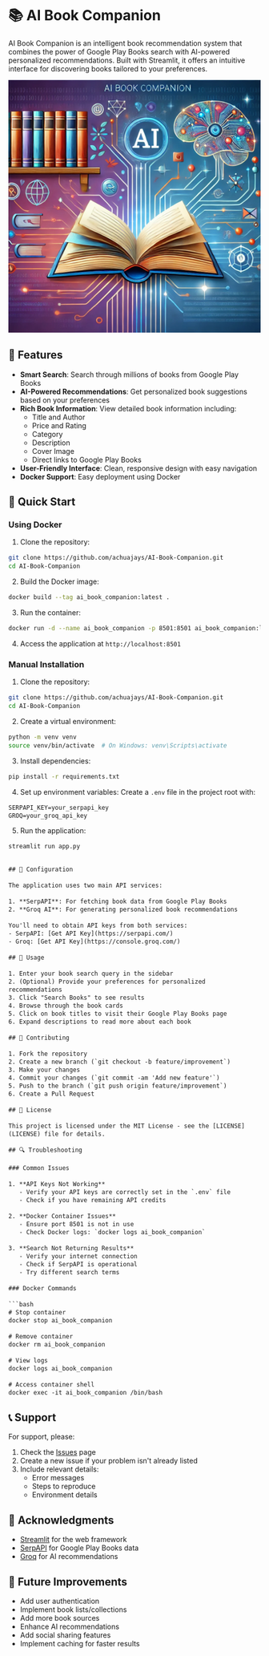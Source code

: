 # 📚 AI Book Companion

AI Book Companion is an intelligent book recommendation system that combines the power of Google Play Books search with AI-powered personalized recommendations. Built with Streamlit, it offers an intuitive interface for discovering books tailored to your preferences.

![AI Book Companion](banner.png)

## 🌟 Features

- **Smart Search**: Search through millions of books from Google Play Books
- **AI-Powered Recommendations**: Get personalized book suggestions based on your preferences
- **Rich Book Information**: View detailed book information including:
  - Title and Author
  - Price and Rating
  - Category
  - Description
  - Cover Image
  - Direct links to Google Play Books
- **User-Friendly Interface**: Clean, responsive design with easy navigation
- **Docker Support**: Easy deployment using Docker

## 🚀 Quick Start

### Using Docker

1. Clone the repository:
```bash
git clone https://github.com/achuajays/AI-Book-Companion.git
cd AI-Book-Companion
```

2. Build the Docker image:
```bash
docker build --tag ai_book_companion:latest .
```

3. Run the container:
```bash
docker run -d --name ai_book_companion -p 8501:8501 ai_book_companion:latest
```

4. Access the application at `http://localhost:8501`

### Manual Installation

1. Clone the repository:
```bash
git clone https://github.com/achuajays/AI-Book-Companion.git
cd AI-Book-Companion
```

2. Create a virtual environment:
```bash
python -m venv venv
source venv/bin/activate  # On Windows: venv\Scripts\activate
```

3. Install dependencies:
```bash
pip install -r requirements.txt
```

4. Set up environment variables:
Create a `.env` file in the project root with:
```
SERPAPI_KEY=your_serpapi_key
GROQ=your_groq_api_key
```

5. Run the application:
```bash
streamlit run app.py
```


```

## 🔧 Configuration

The application uses two main API services:

1. **SerpAPI**: For fetching book data from Google Play Books
2. **Groq AI**: For generating personalized book recommendations

You'll need to obtain API keys from both services:
- SerpAPI: [Get API Key](https://serpapi.com/)
- Groq: [Get API Key](https://console.groq.com/)

## 🎯 Usage

1. Enter your book search query in the sidebar
2. (Optional) Provide your preferences for personalized recommendations
3. Click "Search Books" to see results
4. Browse through the book cards
5. Click on book titles to visit their Google Play Books page
6. Expand descriptions to read more about each book

## 🤝 Contributing

1. Fork the repository
2. Create a new branch (`git checkout -b feature/improvement`)
3. Make your changes
4. Commit your changes (`git commit -am 'Add new feature'`)
5. Push to the branch (`git push origin feature/improvement`)
6. Create a Pull Request

## 📄 License

This project is licensed under the MIT License - see the [LICENSE](LICENSE) file for details.

## 🔍 Troubleshooting

### Common Issues

1. **API Keys Not Working**
   - Verify your API keys are correctly set in the `.env` file
   - Check if you have remaining API credits

2. **Docker Container Issues**
   - Ensure port 8501 is not in use
   - Check Docker logs: `docker logs ai_book_companion`

3. **Search Not Returning Results**
   - Verify your internet connection
   - Check if SerpAPI is operational
   - Try different search terms

### Docker Commands

```bash
# Stop container
docker stop ai_book_companion

# Remove container
docker rm ai_book_companion

# View logs
docker logs ai_book_companion

# Access container shell
docker exec -it ai_book_companion /bin/bash
```

## 📞 Support

For support, please:
1. Check the [Issues](https://github.com/achuajays/AI-Book-Companion/issues) page
2. Create a new issue if your problem isn't already listed
3. Include relevant details:
   - Error messages
   - Steps to reproduce
   - Environment details

## 🙏 Acknowledgments

- [Streamlit](https://streamlit.io/) for the web framework
- [SerpAPI](https://serpapi.com/) for Google Play Books data
- [Groq](https://groq.com/) for AI recommendations

## 🔮 Future Improvements

- Add user authentication
- Implement book lists/collections
- Add more book sources
- Enhance AI recommendations
- Add social sharing features
- Implement caching for faster results
